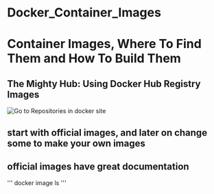 # Docker_Container_Images
# Container Images, Where To Find Them and How To Build Them
## The Mighty Hub: Using Docker Hub Registry Images
![Go to Repositories in docker site](http://hub.docker.com)

## start with official images, and later on change some to make your own images
## official images have great documentation

'''
docker image ls
'''
